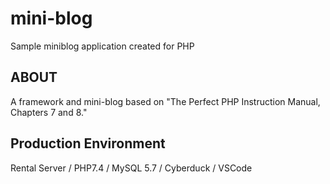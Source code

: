 # mini-blog
Sample miniblog application created for PHP

## ABOUT
A framework and mini-blog based on "The Perfect PHP Instruction Manual, Chapters 7 and 8."

## Production Environment
Rental Server / PHP7.4 / MySQL 5.7 / Cyberduck / VSCode
